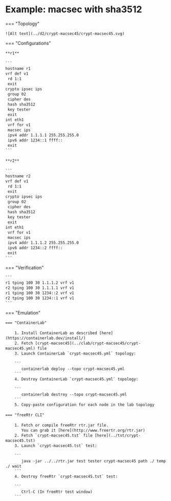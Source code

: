 # Example: macsec with sha3512

=== "Topology"

    ![Alt text](../d2/crypt-macsec45/crypt-macsec45.svg)

=== "Configurations"

    **r1**

    ```
    hostname r1
    vrf def v1
     rd 1:1
     exit
    crypto ipsec ips
     group 02
     cipher des
     hash sha3512
     key tester
     exit
    int eth1
     vrf for v1
     macsec ips
     ipv4 addr 1.1.1.1 255.255.255.0
     ipv6 addr 1234::1 ffff::
     exit
    ```

    **r2**

    ```
    hostname r2
    vrf def v1
     rd 1:1
     exit
    crypto ipsec ips
     group 02
     cipher des
     hash sha3512
     key tester
     exit
    int eth1
     vrf for v1
     macsec ips
     ipv4 addr 1.1.1.2 255.255.255.0
     ipv6 addr 1234::2 ffff::
     exit
    ```

=== "Verification"

    ```
    r1 tping 100 30 1.1.1.2 vrf v1
    r2 tping 100 30 1.1.1.1 vrf v1
    r1 tping 100 30 1234::2 vrf v1
    r2 tping 100 30 1234::1 vrf v1
    ```

=== "Emulation"

    === "ContainerLab"

        1. Install ContainerLab as described [here](https://containerlab.dev/install/)  
        2. Fetch [crypt-macsec45](../clab/crypt-macsec45/crypt-macsec45.yml) file  
        3. Launch ContainerLab `crypt-macsec45.yml` topology:  

        ```
           containerlab deploy --topo crypt-macsec45.yml  
        ```
        4. Destroy ContainerLab `crypt-macsec45.yml` topology:  

        ```
           containerlab destroy --topo crypt-macsec45.yml  
        ```
        5. Copy-paste configuration for each node in the lab topology

    === "freeRtr CLI"

        1. Fetch or compile freeRtr rtr.jar file.  
           You can grab it [here](http://www.freertr.org/rtr.jar)  
        2. Fetch `crypt-macsec45.tst` file [here](../tst/crypt-macsec45.tst)  
        3. Launch `crypt-macsec45.tst` test:  

        ```
           java -jar ../../rtr.jar test tester crypt-macsec45 path ./ temp ./ wait
        ```
        4. Destroy freeRtr `crypt-macsec45.tst` test:  

        ```
           Ctrl-C (In freeRtr test window)
        ```


